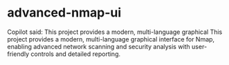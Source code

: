 # advanced-nmap-ui
Copilot said: This project provides a modern, multi-language graphical This project provides a modern, multi-language graphical interface for Nmap, enabling advanced network scanning and security analysis with user-friendly controls and detailed reporting.
